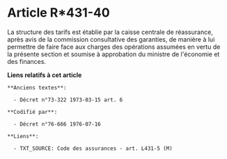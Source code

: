 # Article R*431-40

La structure des tarifs est établie par la caisse centrale de réassurance, après avis de la commission consultative des
garanties, de manière à lui permettre de faire face aux charges des opérations assumées en vertu de la présente section et
soumise à approbation du ministre de l'économie et des finances.

**Liens relatifs à cet article**

	**Anciens textes**:

	  - Décret n°73-322 1973-03-15 art. 6

	**Codifié par**:

	  - Décret n°76-666 1976-07-16

	**Liens**:

	  - TXT_SOURCE: Code des assurances - art. L431-5 (M)

